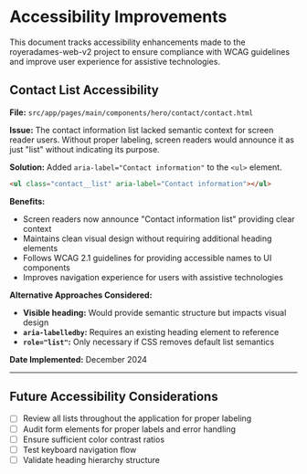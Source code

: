 # Accessibility Improvements

This document tracks accessibility enhancements made to the royeradames-web-v2 project to ensure compliance with WCAG guidelines and improve user experience for assistive technologies.

## Contact List Accessibility

**File:** `src/app/pages/main/components/hero/contact/contact.html`

**Issue:** The contact information list lacked semantic context for screen reader users. Without proper labeling, screen readers would announce it as just "list" without indicating its purpose.

**Solution:** Added `aria-label="Contact information"` to the `<ul>` element.

```html
<ul class="contact__list" aria-label="Contact information"></ul>
```

**Benefits:**

- Screen readers now announce "Contact information list" providing clear context
- Maintains clean visual design without requiring additional heading elements
- Follows WCAG 2.1 guidelines for providing accessible names to UI components
- Improves navigation experience for users with assistive technologies

**Alternative Approaches Considered:**

- **Visible heading:** Would provide semantic structure but impacts visual design
- **`aria-labelledby`:** Requires an existing heading element to reference
- **`role="list"`:** Only necessary if CSS removes default list semantics

**Date Implemented:** December 2024

---

## Future Accessibility Considerations

- [ ] Review all lists throughout the application for proper labeling
- [ ] Audit form elements for proper labels and error handling
- [ ] Ensure sufficient color contrast ratios
- [ ] Test keyboard navigation flow
- [ ] Validate heading hierarchy structure
